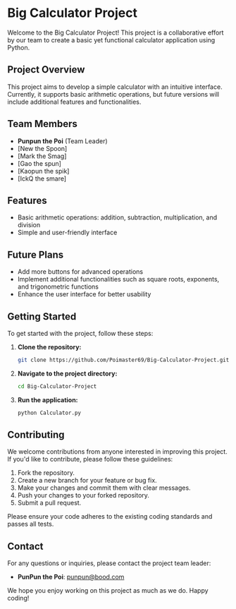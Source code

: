 # Big Calculator Project

Welcome to the Big Calculator Project! This project is a collaborative effort by our team to create a basic yet functional calculator application using Python. 

## Project Overview

This project aims to develop a simple calculator with an intuitive interface. Currently, it supports basic arithmetic operations, but future versions will include additional features and functionalities.

## Team Members

- **Punpun the Poi** (Team Leader)
- [New the Spoon]
- [Mark the Smag]
- [Gao the spun]
- [Kaopun the spik]
- [IckQ the smare]

## Features

- Basic arithmetic operations: addition, subtraction, multiplication, and division
- Simple and user-friendly interface

## Future Plans

- Add more buttons for advanced operations
- Implement additional functionalities such as square roots, exponents, and trigonometric functions
- Enhance the user interface for better usability

## Getting Started

To get started with the project, follow these steps:

1. **Clone the repository:**

    ```bash
    git clone https://github.com/Poimaster69/Big-Calculator-Project.git
    ```

2. **Navigate to the project directory:**

    ```bash
    cd Big-Calculator-Project
    ```
    
3. **Run the application:**

    ```bash
    python Calculator.py
    ```

## Contributing

We welcome contributions from anyone interested in improving this project. If you'd like to contribute, please follow these guidelines:

1. Fork the repository.
2. Create a new branch for your feature or bug fix.
3. Make your changes and commit them with clear messages.
4. Push your changes to your forked repository.
5. Submit a pull request.

Please ensure your code adheres to the existing coding standards and passes all tests.

## Contact

For any questions or inquiries, please contact the project team leader:

- **PunPun the Poi**: [punpun@bood.com](mailto:punpun@bood.com)

We hope you enjoy working on this project as much as we do. Happy coding!
